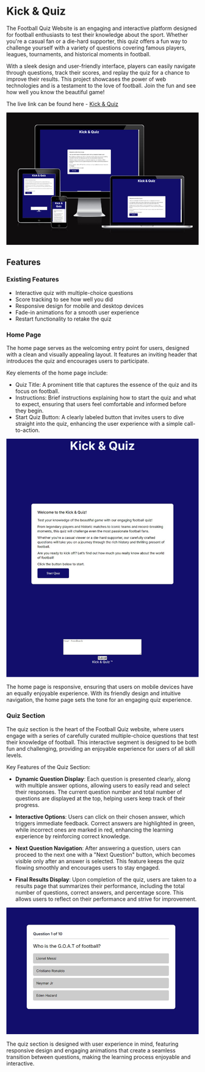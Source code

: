 # Kick & Quiz

The Football Quiz Website is an engaging and interactive platform designed for football enthusiasts to test their knowledge about the sport. Whether you're a casual fan or a die-hard supporter, this quiz offers a fun way to challenge yourself with a variety of questions covering famous players, leagues, tournaments, and historical moments in football.

With a sleek design and user-friendly interface, players can easily navigate through questions, track their scores, and replay the quiz for a chance to improve their results. This project showcases the power of web technologies and is a testament to the love of football. Join the fun and see how well you know the beautiful game!

The live link can be found here - [Kick & Quiz](https://esteban-jr.github.io/Kick-Quiz/)

![Kick & Quiz Am I Responsive Image](./assets/images/responsive.png)

## Features

### Existing Features

- Interactive quiz with multiple-choice questions
- Score tracking to see how well you did
- Responsive design for mobile and desktop devices
- Fade-in animations for a smooth user experience
- Restart functionality to retake the quiz

### Home Page

The home page serves as the welcoming entry point for users, designed with a clean and visually appealing layout. It features an inviting header that introduces the quiz and encourages users to participate.

Key elements of the home page include:
- Quiz Title: A prominent title that captures the essence of the quiz and its focus on football.
- Instructions: Brief instructions explaining how to start the quiz and what to expect, ensuring that users feel comfortable and informed before they begin.
- Start Quiz Button: A clearly labeled button that invites users to dive straight into the quiz, enhancing the user experience with a simple call-to-action.

![Kick & Quiz Home Page](./assets/images/home_page.png)

The home page is responsive, ensuring that users on mobile devices have an equally enjoyable experience. With its friendly design and intuitive navigation, the home page sets the tone for an engaging quiz experience.


### Quiz Section

The quiz section is the heart of the Football Quiz website, where users engage with a series of carefully curated multiple-choice questions that test their knowledge of football. This interactive segment is designed to be both fun and challenging, providing an enjoyable experience for users of all skill levels.

Key Features of the Quiz Section:

- **Dynamic Question Display**: Each question is presented clearly, along with multiple answer options, allowing users to easily read and select their responses. The current question number and total number of questions are displayed at the top, helping users keep track of their progress.

- **Interactive Options**: Users can click on their chosen answer, which triggers immediate feedback. Correct answers are highlighted in green, while incorrect ones are marked in red, enhancing the learning experience by reinforcing correct knowledge.

- **Next Question Navigation**: After answering a question, users can proceed to the next one with a "Next Question" button, which becomes visible only after an answer is selected. This feature keeps the quiz flowing smoothly and encourages users to stay engaged.

- **Final Results Display**: Upon completion of the quiz, users are taken to a results page that summarizes their performance, including the total number of questions, correct answers, and percentage score. This allows users to reflect on their performance and strive for improvement.

![Kick & Quiz, Quiz Box](./assets/images/quiz_box.png)

The quiz section is designed with user experience in mind, featuring responsive design and engaging animations that create a seamless transition between questions, making the learning process enjoyable and interactive.